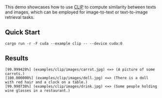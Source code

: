 This demo showcases how to use [CLIP](https://github.com/openai/CLIP) to compute similarity between texts and images, which can be employed for image-to-text or text-to-image retrieval tasks.

## Quick Start

```shell
cargo run -r -F cuda --example clip -- --device cuda:0
```

## Results

```shell
[99.999428%] (examples/clip/images/carrot.jpg) <=> (A picture of some carrots.)
[100.000000%] (examples/clip/images/doll.jpg) <=> (There is a doll with red hair and a clock on a table.)
[99.990738%] (examples/clip/images/drink.jpg) <=> (Some people holding wine glasses in a restaurant.)
```
